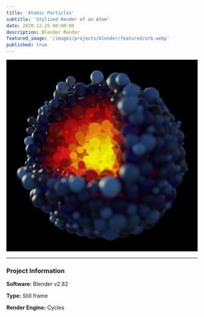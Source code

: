 ```yaml
---
title: 'Atomic Particles'
subtitle: 'Stylized Render of an Atom'
date: 2020-12-25 00:00:00
description: Blender Render
featured_image: '/images/projects/blender/featured/orb.webp'
published: true
---
```


![](/images/projects/blender/full_size/orb.png)

---

### Project Information

**Software:** Blender v2.82

**Type:** Still frame

**Render Engine:** Cycles
